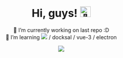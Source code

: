 <h1 align="center">Hi, guys! <img src="https://github.com/wervlad/wervlad/assets/24524555/766d336d-b87d-44ba-807c-c51de2bc6b4d" width="28px" alt="👋"></h1>

<p align="center">
  🔭 I’m currently working on last repo :D<br>
  🌱 I’m learning <img src="https://img.shields.io/badge/Drupal-white?style=for-the-badge&logo=drupal"> / docksal / vue-3 / electron
  <!-- 👯 I’m looking to collaborate on ... -->
  <!-- 🤔 I’m looking for help with ... -->
  <!-- 💬 Ask me about ... -->
  <!-- 📫 How to reach me: ... -->
  <!-- 😄 Pronouns: ... -->
  <!-- ⚡ Fun fact: ... -->
</p>

<p align="center">
  <a href="https://github.com/jeesson">
    <img src="https://komarev.com/ghpvc/?username=jeesson&color=blue&style=for-the-badge)" />
  </a>
</p>
